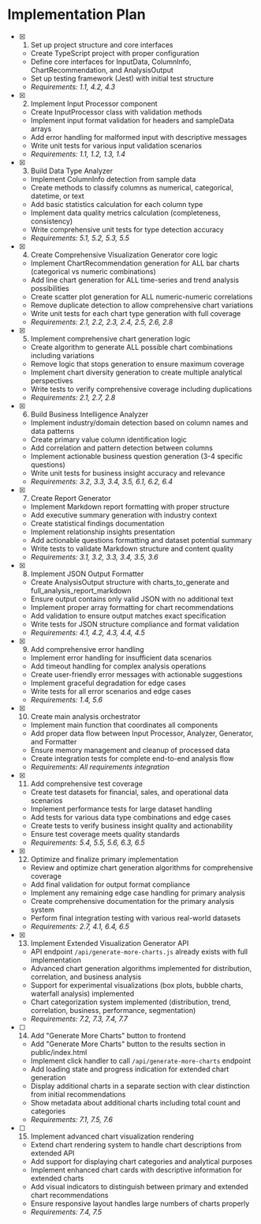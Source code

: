 # Implementation Plan

- [x] 1. Set up project structure and core interfaces
  - Create TypeScript project with proper configuration
  - Define core interfaces for InputData, ColumnInfo, ChartRecommendation, and AnalysisOutput
  - Set up testing framework (Jest) with initial test structure
  - _Requirements: 1.1, 4.2, 4.3_

- [x] 2. Implement Input Processor component
  - Create InputProcessor class with validation methods
  - Implement input format validation for headers and sampleData arrays
  - Add error handling for malformed input with descriptive messages
  - Write unit tests for various input validation scenarios
  - _Requirements: 1.1, 1.2, 1.3, 1.4_

- [x] 3. Build Data Type Analyzer
  - Implement ColumnInfo detection from sample data
  - Create methods to classify columns as numerical, categorical, datetime, or text
  - Add basic statistics calculation for each column type
  - Implement data quality metrics calculation (completeness, consistency)
  - Write comprehensive unit tests for type detection accuracy
  - _Requirements: 5.1, 5.2, 5.3, 5.5_

- [x] 4. Create Comprehensive Visualization Generator core logic
  - Implement ChartRecommendation generation for ALL bar charts (categorical vs numeric combinations)
  - Add line chart generation for ALL time-series and trend analysis possibilities
  - Create scatter plot generation for ALL numeric-numeric correlations
  - Remove duplicate detection to allow comprehensive chart variations
  - Write unit tests for each chart type generation with full coverage
  - _Requirements: 2.1, 2.2, 2.3, 2.4, 2.5, 2.6, 2.8_

- [x] 5. Implement comprehensive chart generation logic
  - Create algorithm to generate ALL possible chart combinations including variations
  - Remove logic that stops generation to ensure maximum coverage
  - Implement chart diversity generation to create multiple analytical perspectives
  - Write tests to verify comprehensive coverage including duplications
  - _Requirements: 2.1, 2.7, 2.8_

- [x] 6. Build Business Intelligence Analyzer
  - Implement industry/domain detection based on column names and data patterns
  - Create primary value column identification logic
  - Add correlation and pattern detection between columns
  - Implement actionable business question generation (3-4 specific questions)
  - Write unit tests for business insight accuracy and relevance
  - _Requirements: 3.2, 3.3, 3.4, 3.5, 6.1, 6.2, 6.4_

- [x] 7. Create Report Generator
  - Implement Markdown report formatting with proper structure
  - Add executive summary generation with industry context
  - Create statistical findings documentation
  - Implement relationship insights presentation
  - Add actionable questions formatting and dataset potential summary
  - Write tests to validate Markdown structure and content quality
  - _Requirements: 3.1, 3.2, 3.3, 3.4, 3.5, 3.6_

- [x] 8. Implement JSON Output Formatter
  - Create AnalysisOutput structure with charts_to_generate and full_analysis_report_markdown
  - Ensure output contains only valid JSON with no additional text
  - Implement proper array formatting for chart recommendations
  - Add validation to ensure output matches exact specification
  - Write tests for JSON structure compliance and format validation
  - _Requirements: 4.1, 4.2, 4.3, 4.4, 4.5_

- [x] 9. Add comprehensive error handling
  - Implement error handling for insufficient data scenarios
  - Add timeout handling for complex analysis operations
  - Create user-friendly error messages with actionable suggestions
  - Implement graceful degradation for edge cases
  - Write tests for all error scenarios and edge cases
  - _Requirements: 1.4, 5.6_

- [x] 10. Create main analysis orchestrator
  - Implement main function that coordinates all components
  - Add proper data flow between Input Processor, Analyzer, Generator, and Formatter
  - Ensure memory management and cleanup of processed data
  - Create integration tests for complete end-to-end analysis flow
  - _Requirements: All requirements integration_

- [x] 11. Add comprehensive test coverage
  - Create test datasets for financial, sales, and operational data scenarios
  - Implement performance tests for large dataset handling
  - Add tests for various data type combinations and edge cases
  - Create tests to verify business insight quality and actionability
  - Ensure test coverage meets quality standards
  - _Requirements: 5.4, 5.5, 5.6, 6.3, 6.5_

- [x] 12. Optimize and finalize primary implementation
  - Review and optimize chart generation algorithms for comprehensive coverage
  - Add final validation for output format compliance
  - Implement any remaining edge case handling for primary analysis
  - Create comprehensive documentation for the primary analysis system
  - Perform final integration testing with various real-world datasets
  - _Requirements: 2.7, 4.1, 6.4, 6.5_

- [x] 13. Implement Extended Visualization Generator API
  - API endpoint `/api/generate-more-charts.js` already exists with full implementation
  - Advanced chart generation algorithms implemented for distribution, correlation, and business analysis
  - Support for experimental visualizations (box plots, bubble charts, waterfall analysis) implemented
  - Chart categorization system implemented (distribution, trend, correlation, business, performance, segmentation)
  - _Requirements: 7.2, 7.3, 7.4, 7.7_

- [ ] 14. Add "Generate More Charts" button to frontend
  - Add "Generate More Charts" button to the results section in public/index.html
  - Implement click handler to call `/api/generate-more-charts` endpoint
  - Add loading state and progress indication for extended chart generation
  - Display additional charts in a separate section with clear distinction from initial recommendations
  - Show metadata about additional charts including total count and categories
  - _Requirements: 7.1, 7.5, 7.6_

- [ ] 15. Implement advanced chart visualization rendering
  - Extend chart rendering system to handle chart descriptions from extended API
  - Add support for displaying chart categories and analytical purposes
  - Implement enhanced chart cards with descriptive information for extended charts
  - Add visual indicators to distinguish between primary and extended chart recommendations
  - Ensure responsive layout handles large numbers of charts properly
  - _Requirements: 7.4, 7.5_
